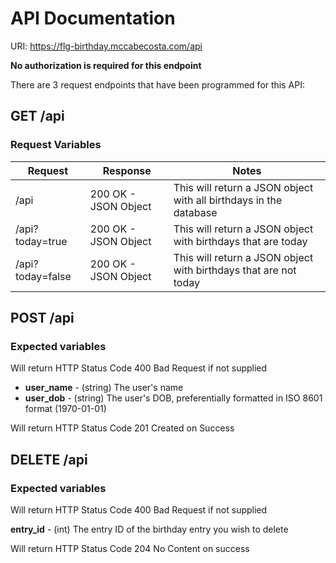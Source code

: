 # API Documentation

URI: https://flg-birthday.mccabecosta.com/api

**No authorization is required for this endpoint**

There are 3 request endpoints that have been programmed for this API:

## GET /api

### Request Variables

|Request         |Response            |Notes                                                            |
|----------------|--------------------|-----------------------------------------------------------------|
|/api            |200 OK - JSON Object|This will return a JSON object with all birthdays in the database|
|/api?today=true |200 OK - JSON Object|This will return a JSON object with birthdays that are today     |
|/api?today=false|200 OK - JSON Object|This will return a JSON object with birthdays that are not today |

## POST /api

### Expected variables
Will return HTTP Status Code 400 Bad Request if not supplied

* **user_name** - (string) The user's name
* **user_dob** - (string) The user's DOB, preferentially formatted in ISO 8601 format (1970-01-01)

Will return HTTP Status Code 201 Created on Success

## DELETE /api

### Expected variables
Will return HTTP Status Code 400 Bad Request if not supplied

**entry_id** - (int) The entry ID of the birthday entry you wish to delete

Will return HTTP Status Code 204 No Content on success
